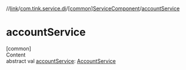 //[link](../../index.md)/[com.tink.service.di](../index.md)/[[common]ServiceComponent](index.md)/[accountService](account-service.md)



# accountService  
[common]  
Content  
abstract val [accountService](account-service.md): [AccountService](../../com.tink.service.account/[common]-account-service/index.md)  




